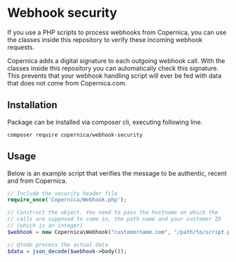 # Webhook security

If you use a PHP scripts to process webhooks from Copernica, you can use
the classes inside this repository to verify these incoming webhook
requests.

Copernica adds a digital signature to each outgoing webhook call. With
the classes inside this repository you can automatically check this 
signature. This prevents that your webhook handling script will ever
be fed with data that does not come from Copernica.com. 

## Installation

Package can be installed via composer cli, executing following line.

```
composer require copernica/webhook-security
```

## Usage

Below is an example script that verifies the message to be authentic, 
recent and from Copernica.

```php
// Include the security header file
require_once('Copernica/Webhook.php');

// Construct the object. You need to pass the hostname on which the 
// calls are supposed to come in, the path name and your customer ID
// (which is an integer)
$webhook = new Copernica\Webhook("customername.com", "/path/to/script.php", 'account_1234');

// @todo process the actual data
$data = json_decode($webhook->body());
```
